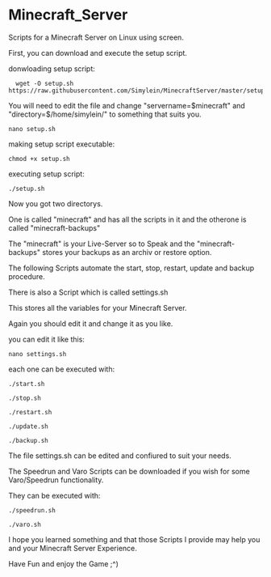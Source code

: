 # Minecraft_Server
Scripts for a Minecraft Server on Linux using screen. 

First, you can download and execute the setup script.

donwloading setup script:
```
  wget -O setup.sh https://raw.githubusercontent.com/Simylein/MinecraftServer/master/setup.sh
```

You will need to edit the file and change "servername=$minecraft" and "directory=$/home/simylein/" to something that suits you. 
```
nano setup.sh
```

making setup script executable:
```
chmod +x setup.sh
```

executing setup script:
```
./setup.sh
```

Now you got two directorys. 

One is called "minecraft" and has all the scripts in it and the otherone is called "minecraft-backups"

The "minecraft" is your Live-Server so to Speak and the "minecraft-backups" stores your backups as an archiv or restore option. 

The following Scripts automate the start, stop, restart, update and backup procedure. 

There is also a Script which is called settings.sh

This stores all the variables for your Minecraft Server.

Again you should edit it and change it as you like. 

you can edit it like this:
```
nano settings.sh
```

each one can be executed with:
```
./start.sh
```
```
./stop.sh
```
```
./restart.sh
```
```
./update.sh
```
```
./backup.sh
```
The file settings.sh can be edited and confiured to suit your needs. 

The Speedrun and Varo Scripts can be downloaded if you wish for some Varo/Speedrun functionality. 

They can be executed with:

```
./speedrun.sh
```
```
./varo.sh
```

I hope you learned something and that those Scripts I provide may help you and your Minecraft Server Experience. 

Have Fun and enjoy the Game ;^)
